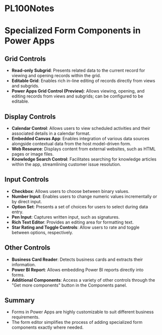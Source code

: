 # PL100Notes
# Specialized Form Components in Power Apps

## Grid Controls
- **Read-only Subgrid**: Presents related data to the current record for viewing and opening records within the grid.
- **Editable Grid**: Enables rich in-line editing of records directly from views and subgrids.
- **Power Apps Grid Control (Preview)**: Allows viewing, opening, and editing records from views and subgrids; can be configured to be editable.

## Display Controls
- **Calendar Control**: Allows users to view scheduled activities and their associated details in a calendar format.
- **Embedded Canvas App**: Enables integration of various data sources alongside contextual data from the host model-driven form.
- **Web Resource**: Displays content from external websites, such as HTML pages or image files.
- **Knowledge Search Control**: Facilitates searching for knowledge articles within the app, streamlining customer issue resolution.

## Input Controls
- **Checkbox**: Allows users to choose between binary values.
- **Number Input**: Enables users to change numeric values incrementally or by direct input.
- **Option Set**: Presents a set of choices for users to select during data entry.
- **Pen Input**: Captures written input, such as signatures.
- **Rich Text Editor**: Provides an editing area for formatting text.
- **Star Rating and Toggle Controls**: Allow users to rate and toggle between options, respectively.

## Other Controls
- **Business Card Reader**: Detects business cards and extracts their information.
- **Power BI Report**: Allows embedding Power BI reports directly into forms.
- **Additional Components**: Access a variety of other controls through the "Get more components" button in the Components panel.

## Summary
- Forms in Power Apps are highly customizable to suit different business requirements.
- The form editor simplifies the process of adding specialized form components exactly where needed.

